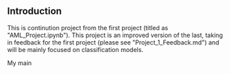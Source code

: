 ## Introduction
This is continution project from the first project (titled as "AML_Project.ipynb"). This project is an improved version of the last, taking in feedback for the first project (please see "Project_1_Feedback.md") and will be mainly focused on classification models. 

My main 
